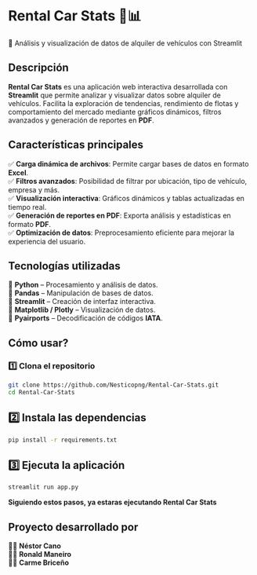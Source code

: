 # Rental Car Stats 🚗📊  
📌 Análisis y visualización de datos de alquiler de vehículos con Streamlit  

## Descripción  
**Rental Car Stats** es una aplicación web interactiva desarrollada con **Streamlit** que permite analizar y visualizar datos sobre alquiler de vehículos. Facilita la exploración de tendencias, rendimiento de flotas y comportamiento del mercado mediante gráficos dinámicos, filtros avanzados y generación de reportes en **PDF**.  

## Características principales  
✅ **Carga dinámica de archivos**: Permite cargar bases de datos en formato **Excel**.  
✅ **Filtros avanzados**: Posibilidad de filtrar por ubicación, tipo de vehículo, empresa y más.  
✅ **Visualización interactiva**: Gráficos dinámicos y tablas actualizadas en tiempo real.  
✅ **Generación de reportes en PDF**: Exporta análisis y estadísticas en formato **PDF**.  
✅ **Optimización de datos**: Preprocesamiento eficiente para mejorar la experiencia del usuario.  

## Tecnologías utilizadas  
🔹 **Python** – Procesamiento y análisis de datos.  
🔹 **Pandas** – Manipulación de bases de datos.  
🔹 **Streamlit** – Creación de interfaz interactiva.  
🔹 **Matplotlib / Plotly** – Visualización de datos.  
🔹 **Pyairports** – Decodificación de códigos **IATA**.  

## Cómo usar?

### 1️⃣ Clona el repositorio  
```bash
git clone https://github.com/Nesticopng/Rental-Car-Stats.git
cd Rental-Car-Stats
```

## 2️⃣ Instala las dependencias
```bash
pip install -r requirements.txt
```

## 3️⃣ Ejecuta la aplicación
```bash
streamlit run app.py
```

**Siguiendo estos pasos, ya estaras ejecutando Rental Car Stats**

## Proyecto desarrollado por  
👨‍💻 **Néstor Cano**  
👨‍💻 **Ronald Maneiro**  
👩‍💻 **Carme Briceño**  
